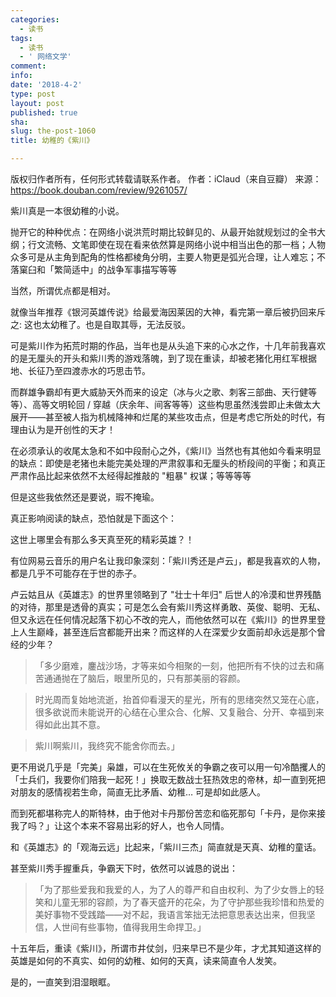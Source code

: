 ```yaml
---
categories:
  - 读书
tags:
  - 读书
  - ' 网络文学'
comment: 
info: 
date: '2018-4-2'
type: post
layout: post
published: true
sha: 
slug: the-post-1060
title: 幼稚的《紫川》

---
```

版权归作者所有，任何形式转载请联系作者。
作者：iClaud（来自豆瓣）
来源：https://book.douban.com/review/9261057/


紫川真是一本很幼稚的小说。

抛开它的种种优点：在网络小说洪荒时期比较鲜见的、从最开始就规划过的全书大纲；行文流畅、文笔即使在现在看来依然算是网络小说中相当出色的那一档；人物众多可是从主角到配角的性格都棱角分明，主要人物更是弧光合理，让人难忘；不落窠臼和「繁简适中」的战争军事描写等等

当然，所谓优点都是相对。

就像当年推荐《银河英雄传说》给最爱海因莱因的大神，看完第一章后被扔回来斥之: 这也太幼稚了。也是自取其辱，无法反驳。

可是紫川作为拓荒时期的作品，当年也是从头追下来的心水之作，十几年前我喜欢的是无厘头的开头和紫川秀的游戏落魄，到了现在重读，却被老猪化用红军根据地、长征乃至四渡赤水的巧思击节。

而群雄争霸却有更大威胁天外而来的设定（冰与火之歌、刺客三部曲、天行健等等）、高等文明轮回 / 穿越（庆余年、间客等等）这些构思虽然浅尝即止未做太大展开——甚至被人指为机械降神和烂尾的某些攻击点，但是考虑它所处的时代，有理由认为是开创性的天才！

在必须承认的收尾太急和不如中段耐心之外，《紫川》当然也有其他如今看来明显的缺点：即使是老猪也未能完美处理的严肃叙事和无厘头的桥段间的平衡；和真正严肃作品比起来依然不太经得起推敲的 "粗暴" 权谋；等等等等

但是这些我依然还是要说，瑕不掩瑜。

真正影响阅读的缺点，恐怕就是下面这个：

这世上哪里会有那么多天真至死的精彩英雄？！

有位网易云音乐的用户名让我印象深刻：「紫川秀还是卢云」，都是我喜欢的人物，都是几乎不可能存在于世的赤子。

卢云姑且从《英雄志》的世界里领略到了 "壮士十年归" 后世人的冷漠和世界残酷的对待，那里是透骨的真实；可是怎么会有紫川秀这样勇敢、英俊、聪明、无私、但又永远在任何情况起落下初心不改的完人，而他依然可以在《紫川》的世界里登上人生巅峰，甚至连后宫都能开出来？而这样的人在深爱少女面前却永远是那个曾经的少年？

> 「多少磨难，鏖战沙场，才等来如今相聚的一刻，他把所有不快的过去和痛苦通通抛在了脑后，眼里所见的，只有那美丽的容颜。

> 时光周而复始地流逝，抬首仰看漫天的星光，所有的思绪突然又笼在心底，很多欲说而未能说开的心结在心里众合、化解、又复融合、分开、幸福到来得如此出其不意。

> 紫川啊紫川，我终究不能舍你而去。」

更不用说几乎是「完美」枭雄，可以在生死攸关的争霸之夜可以用一句冷酷攫人的「士兵们，我要你们陪我一起死！」换取无数战士狂热效忠的帝林，却一直到死把对朋友的感情视若生命，简直无比矛盾、幼稚… 可是却如此感人。

而到死都堪称完人的斯特林，由于他对卡丹那份苦恋和临死那句「卡丹，是你来接我了吗？」让这个本来不容易出彩的好人，也令人同情。

和《英雄志》的「观海云远」比起来，「紫川三杰」简直就是天真、幼稚的童话。

甚至紫川秀手握重兵，争霸天下时，依然可以诚恳的说出：

> 「为了那些爱我和我爱的人，为了人的尊严和自由权利、为了少女唇上的轻笑和儿童无邪的容颜，为了春天盛开的花朵，为了守护那些我珍惜和热爱的美好事物不受践踏——对不起，我语言笨拙无法把意思表达出来，但我坚信，人世间有些事物，值得我用生命捍卫。」

十五年后，重读《紫川》，所谓市井仗剑，归来早已不是少年，才尤其知道这样的英雄是如何的不真实、如何的幼稚、如何的天真，读来简直令人发笑。

是的，一直笑到泪湿眼眶。